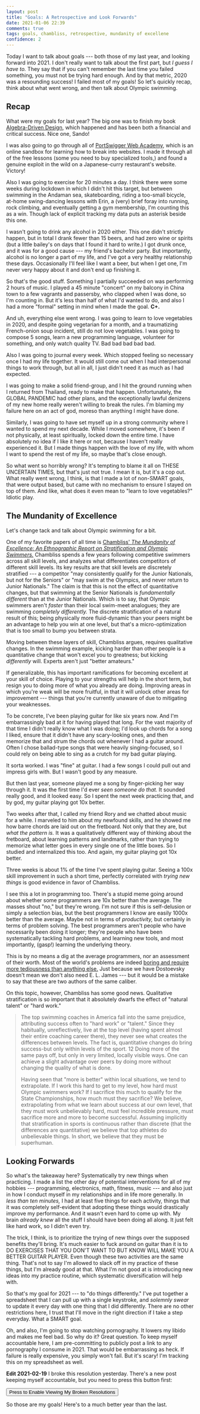 ```yaml
---
layout: post
title: "Goals: A Retrospective and Look Forwards"
date: 2021-01-06 22:39
comments: true
tags: goals, chambliss, retrospective, mundanity of excellene
confidence: 2
---
```


Today I want to talk about goals --- both those of my last year, and looking
forward into 2021. I don't really want to talk about the first part, but *I guess
I have to.* They say that if you can't remember the last time you failed
something, you must not be trying hard enough. And by that metric, 2020 was a
resounding success! I failed most of my goals! So let's quickly recap, think
about what went wrong, and then talk about Olympic swimming.


## Recap

What were my goals for last year? The big one was to finish my book
[Algebra-Driven Design][add], which happened and has been both a financial and
critical success. Nice one, Sando!

[add]: https://algebradriven.design/

I was also going to go through all of [PortSwigger Web Academy][security], which
is an online sandbox for learning how to break into websites. I made it through
all of the free lessons (some you need to buy specialized tools,) and found a
genuine exploit in the wild on a Japanese-curry restaurant's website. Victory!

[security]: https://portswigger.net/web-security

Also I was going to exercise for 20 minutes a day. I think there were some weeks
during lockdown in which I didn't hit this target, but between swimming in the
Andaman sea, skateboarding, riding a too-small bicycle, at-home swing-dancing
lessons with Erin, a (very) brief foray into running, rock climbing, and
eventually getting a gym membership, I'm counting this as a win. Though lack of
explicit tracking my data puts an asterisk beside this one.

I wasn't going to drink any alcohol in 2020 either. This one didn't strictly
happen, but in total I drank fewer than 15 beers, and had zero wine or spirits
(but a little bailey's on days that I found it hard to write.) I got drunk once,
and it was for a good cause --- my friend's bachelor party.  But importantly,
alcohol is no longer a part of my life, and I've got a very healthy relationship
these days. Occasionally I'll feel like I want a beer, but when I get one, I'm
never very happy about it and don't end up finishing it.

So that's the good stuff. Something I partially succeeded on was performing 2
hours of music. I played a 45 minute "concert" on my balcony in China town to a
few vagrants and passersby, who clapped when I was done, so I'm counting in. But
it's less than half of what I'd wanted to do, and also I had a more "formal"
setting in mind when I made the goal. **C+.**

And uh, everything else went wrong. I was going to learn to love vegetables in
2020, and despite going vegetarian for a month, and a traumatizing French-onion
soup incident, still do not love vegetables. I was going to compose 5 songs,
learn a new programming language, volunteer for something, and only watch
quality TV. Bad bad bad bad bad.

Also I was going to journal every week. Which stopped feeling so necessary once
I had my life together. It would still come out when I had interpersonal things
to work through, but all in all, I just didn't need it as much as I had
expected.

I was going to make a solid friend-group, and I hit the ground running when I
returned from Thailand, ready to make that happen. Unfortunately, the GLOBAL
PANDEMIC had other plans, and the exceptionally lawful denizens of my new home
really weren't willing to break the rules. I'm blaming my failure here on an act
of god, moreso than anything I might have done.

Similarly, I was going to have set myself up in a strong community where I
wanted to spend my next decade. While I moved somewhere, it's been if not
physically, at least spiritually, locked down the entire time. I have absolutely
no idea if I like it here or not, because I haven't really experienced it. But I
made things happen with the love of my life, with whom I want to spend the rest
of my life, so maybe that's close enough.

So what went so horribly wrong? It's tempting to blame it all on THESE UNCERTAIN
TIMES, but that's just not true. I mean it is, but it's a cop out. What really
went wrong, I think, is that I made a lot of non-SMART goals, that were output
based, but came with no mechanism to ensure I stayed on top of them. And like,
what does it even mean to "learn to love vegetables?" Idiotic play.


## The Mundanity of Excellence

Let's change tack and talk about Olympic swimming for a bit.

One of my favorite papers of all time is [Chambliss' *The Mundanity of
Excellence: An Ethnographic Report on Stratification and Olympic
Swimmers.*][mundanity] Chambliss spends a few years following competitive
swimmers across all skill levels, and analyzes what differentiates competitors
of different skill levels.  Its key results are that skill levels are discretely
stratified --- a competitor "may consistently qualify for the Junior Nationals,
but not for the Seniors" or "may swim at the Olympics, and never return to
Junior Nationals." The claim is that this is not the effect of quantitative
changes, but that swimming at the Senior Nationals is *fundamentally different*
than at the Junior Nationals.  Which is to say, that Olympic swimmers aren't
*faster* than their local swim-meet analogues; they are swimming *completely
differently.* The discrete stratification of a natural result of this; being
physically more fluid-dynamic than your peers might be an advantage to help you
win at one level, but that's a micro-optimization that is too small to bump you
between strata.

[mundanity]: http://djjr-courses.wdfiles.com/local--files/hcd%3Aarticles-and-excerpts/Chambliss-MundanityOfExcellence.pdf

Moving between these layers of skill, Chambliss argues, requires qualitative
changes. In the swimming example, kicking harder than other people is a
quantitative change that won't excel you to greatness; but kicking *differently*
will. Experts aren't just "better amateurs."

If generalizable, this has important ramifications for becoming excellent at
your skill of choice. Playing to your strengths will help in the short term, but
resign you to doing more of what you already are doing. Improving areas in which
you're weak will be more fruitful, in that it will unlock other areas for
improvement --- things that you're currently unaware of due to mitigating your
weaknesses.

To be concrete, I've been playing guitar for like six years now. And I'm
embarrassingly bad at it for having played that long. For the vast majority
of that time I didn't really know what I was doing; I'd look up chords for a
song I liked, ensure that it didn't have any scary-looking ones, and then
memorize that and strum the chords out whenever I had a guitar around. Often I
chose ballad-type songs that were heavily singing-focused, so I could rely on
being able to sing as a crutch for my bad guitar playing.

It sorta worked. I was "fine" at guitar. I had a few songs I could pull out and
impress girls with. But I wasn't good by any measure.

But then last year, someone played me a song by finger-picking her way through
it.  It was the first time I'd ever *seen someone do that.* It sounded really
good, and it looked easy. So I spent the next week practicing that, and by god,
my guitar playing got 10x better.

Two weeks after that, I called my friend Rory and we chatted about music for a
while. I marveled to him about my newfound skills, and he showed me how barre
chords are laid out on the fretboard. Not only that they are, but *what the
pattern is.* It was a qualitatively different way of thinking about the
fretboard, about learning patterns and landmarks, rather than trying to memorize
what letter goes in every single one of the little boxes. So I studied and
internalized this too.  And again, my guitar playing got 10x better.

Three weeks is about 1% of the time I've spent playing guitar. Seeing a 100x
skill improvement in such a short time, perfectly correlated with *trying new
things* is good evidence in favor of Chambliss.

I see this a lot in programming too. There's a stupid meme going around about
whether some programmers are 10x better than the average. The masses shout "no,"
but they're wrong. I'm not sure if this is self-delusion or simply a selection
bias, but the best programmers I know are easily 1000x better than the average.
Maybe not in terms of *productivity,* but certainly in terms of problem solving.
The best programmers aren't people who have necessarily been doing it longer;
they're people who have been systematically tackling hard problems, and learning
new tools, and most importantly, (gasp!) learning the underlying theory.

This is by no means a dig at the average programmers, nor an assessment of their
worth. Most of the world's problems are indeed [boring and require more
tediousness than anything else.](/blog/brilliance) Just because we have
Dostoevsky doesn't mean we don't also need E. L. James --- but it would be a
mistake to say that these are two authors of the same caliber.

On this topic, however, Chambliss has some good news. Qualitative stratification
is so important that it absolutely dwarfs the effect of "natural talent" or
"hard work."

> The top swimming coaches in America fall into the same prejudice, attributing
> success often to "hard work" or "talent." Since they habitually,
> unreflectively, live at the top level (having spent almost their entire
> coaching career there), they never see what creates the differences between
> levels.  The fact is, quantitative changes do bring success-but only within
> levels of the sport. 12 Doing more of the same pays off, but only in very
> limited, locally visible ways. One can achieve a slight advantage over peers
> by doing more without changing the quality of what is done.
>
> Having seen that "more is better" within local situations, we tend to
> extrapolate.  If I work this hard to get to my level, how hard must Olympic
> swimmers work? If I sacrifice this much to qualify for the State
> Championships, how much must they sacrifice? We believe, extrapolating from
> what we learn about success at our own level, that they must work unbelievably
> hard, must feel incredible pressure, must sacrifice more and more to become
> successful. Assuming implicitly that stratification in sports is continuous
> rather than discrete (that the differences are quantitative) we believe that
> top athletes do unbelievable things. In short, we believe that they must be
> superhuman.


## Looking Forwards

So what's the takeaway here? Systematically try new things when practicing. I
made a list the other day of potential interventions for all of my hobbies ---
programming, electronics, math, fitness, music --- and also just in how I
conduct myself in my relationships and in life more generally. In *less than ten
minutes,* I had at least five things for each activity, things that it was
completely self-evident that adopting these things would drastically improve my
performance. And it wasn't even hard to come up with. My brain *already knew*
all the stuff I should have been doing all along. It just felt like hard work,
so I didn't even try.

The trick, I think, is to prioritize the trying of new things over the supposed
benefits they'll bring. It's much easier to fuck around on guitar than it is to
DO EXERCISES THAT YOU DON'T WANT TO BUT KNOW WILL MAKE YOU A BETTER GUITAR
PLAYER. Even though these two activities are the same thing. That's not to say
I'm allowed to slack off in my practice of these things, but I'm already good at
that. What I'm not good at is introducing new ideas into my practice routine,
which systematic diversification will help with.

So that's my goal for 2021 --- to "do things differently." I've put together a
spreadsheet that I can pull up with a single keystroke, and *solemnly swear* to
update it every day with one thing that I did differently. There are no other
restrictions here, I trust that I'll move in the right direction if I take a
step everyday. What a SMART goal.

Oh, and also, I'm going to stop watching pornography. It lowers my libido and
makes me feel bad. So why do it? Great question. To keep myself accountable
here, I am pre-committing to publicly post a link to any pornography I consume
in 2021. That would be embarrassing as heck. If failure is really expensive, you
simply won't fail. But it's scary! I'm tracking this on my spreadsheet as well.

**Edit 2021-02-19** I broke this resolution yesterday. There's a new post
keeping myself accountable, but you need to press this button first:

<script>
function set_violations() {
  document.cookie = "show_violations=true; expires=Fri, 31 Dec 9999 23:59:59 GMT";
  alert("OK")
  }
</script>


<button onclick="set_violations()">Press to Enable Viewing My Broken Resolutions</button>


So those are my goals! Here's to a much better year than the last.

